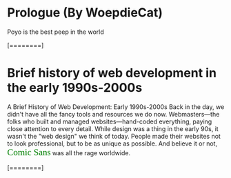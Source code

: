 # Prologue (By WoepdieCat)
Poyo is the best peep in the world

[========]
# Brief history of web development in the early 1990s-2000s
A Brief History of Web Development: Early 1990s-2000s
Back in the day, we didn't have all the fancy tools and resources we do now. Webmasters—the folks who built and managed websites—hand-coded everything, paying close attention to every detail. While design was a thing in the early 90s, it wasn't the "web design" we think of today. People made their websites not to look professional, but to be as unique as possible. And believe it or not, <span style="color: green; font-family: 'Comic Sans', cursive; font-size: 1.5em;">Comic Sans</span> was all the rage worldwide.

[========]
